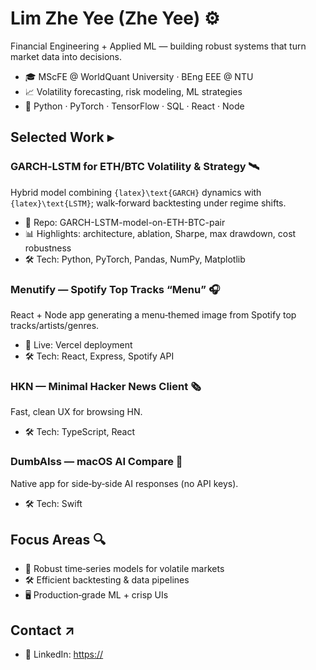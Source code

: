 # Lim Zhe Yee (Zhe Yee) ⚙️

Financial Engineering + Applied ML — building robust systems that turn market data into decisions.

- 🎓 MScFE @ WorldQuant University · BEng EEE @ NTU
- 📈 Volatility forecasting, risk modeling, ML strategies
- 🧠 Python · PyTorch · TensorFlow · SQL · React · Node

## Selected Work ▸
### GARCH‑LSTM for ETH/BTC Volatility & Strategy 🛰️
Hybrid model combining `{latex}\text{GARCH}` dynamics with `{latex}\text{LSTM}`; walk‑forward backtesting under regime shifts.
- 🔗 Repo: GARCH-LSTM-model-on-ETH-BTC-pair
- 📊 Highlights: architecture, ablation, Sharpe, max drawdown, cost robustness
- 🛠️ Tech: Python, PyTorch, Pandas, NumPy, Matplotlib

### Menutify — Spotify Top Tracks “Menu” 🎧
React + Node app generating a menu‑themed image from Spotify top tracks/artists/genres.
- 🚀 Live: Vercel deployment
- 🛠️ Tech: React, Express, Spotify API

### HKN — Minimal Hacker News Client 🗞️
Fast, clean UX for browsing HN.
- 🛠 Tech: TypeScript, React

### DumbAIss — macOS AI Compare 🧩
Native app for side‑by‑side AI responses (no API keys).
- 🛠️ Tech: Swift

## Focus Areas 🔍
- 📐 Robust time‑series models for volatile markets
- 🛠️ Efficient backtesting & data pipelines
- 🖥️ Production‑grade ML + crisp UIs

## Contact ↗
- 🔗 LinkedIn: [https://](https://www.linkedin.com/in/zheyuzy/)

